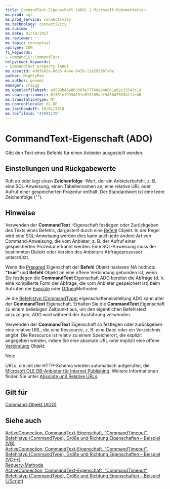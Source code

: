 ```yaml
---
title: CommandText-Eigenschaft (ADO) | Microsoft-Dokumentation
ms.prod: sql
ms.prod_service: connectivity
ms.technology: connectivity
ms.custom: ''
ms.date: 01/19/2017
ms.reviewer: ''
ms.topic: conceptual
apitype: COM
f1_keywords:
- Command15::CommandText
helpviewer_keywords:
- CommandText property [ADO]
ms.assetid: 4dd7e82a-8da5-4a4e-b439-11a29286fa0e
author: MightyPen
ms.author: genemi
manager: craigg
ms.openlocfilehash: e9593b45e8b336fe777b8e240061e82c23543c1d
ms.sourcegitcommit: 61381ef939415fe019285def9450d7583df1fed0
ms.translationtype: MT
ms.contentlocale: de-DE
ms.lasthandoff: 10/01/2018
ms.locfileid: "47691178"
---
```

# <a name="commandtext-property-ado"></a>CommandText-Eigenschaft (ADO)
Gibt den Text eines Befehls für einen Anbieter ausgestellt werden.  
  
## <a name="settings-and-return-values"></a>Einstellungen und Rückgabewerte  
 Ruft ab oder legt einen **Zeichenfolge** -Wert, der ein Anbieterbefehl, z. B. eine SQL-Anweisung, einen Tabellennamen an, eine relative URL oder Aufruf einer gespeicherten Prozedur enthält. Der Standardwert ist eine leere Zeichenfolge ("").  
  
## <a name="remarks"></a>Hinweise  
 Verwenden der **CommandText** -Eigenschaft festlegen oder Zurückgeben des Texts eines Befehls, dargestellt durch eine [Befehl](../../../ado/reference/ado-api/command-object-ado.md) Objekt. In der Regel wird eine SQL-Anweisung werden dies kann auch jede andere Art von Command-Anweisung, die vom Anbieter, z. B. der Aufruf einer gespeicherten Prozedur erkannt werden. Eine SQL-Anweisung muss der bestimmten Dialekt oder Version des Anbieters Abfrageprozessor unterstützt.  
  
 Wenn die [Prepared](../../../ado/reference/ado-api/prepared-property-ado.md) Eigenschaft der **Befehl** Objekt nastaven NA hodnotu **"true"** und **Befehl** Objekt an eine offene Verbindung gebunden ist, wenn Sie festlegen die **CommandText** Eigenschaft ADO bereitet die Abfrage (d. h. eine kompilierte Form der Abfrage, die vom Anbieter gespeichert ist) beim Aufrufen der [Execute](../../../ado/reference/ado-api/execute-method-ado-command.md) oder [Öffnen](../../../ado/reference/ado-api/open-method-ado-connection.md)Methoden.  
  
 Je die [Befehlstyp (CommandType)](../../../ado/reference/ado-api/commandtype-property-ado.md) eigenschafteneinstellung ADO kann alter der **CommandText** Eigenschaft. Erhalten Sie die **CommandText** Eigenschaft zu einem beliebigen Zeitpunkt aus, um den eigentlichen Befehlstext anzuzeigen, ADO wird während der Ausführung verwenden.  
  
 Verwenden der **CommandText** Eigenschaft so festlegen oder zurückgeben eine relative URL, die eine Ressource, z. B. eine Datei oder ein Verzeichnis angibt. Die Ressource ist relativ zu einem Speicherort, die explizit angegeben werden, indem Sie eine absolute URL oder implizit eine offene [Verbindung](../../../ado/reference/ado-api/connection-object-ado.md) Objekt.  
  
> [!NOTE]
>  URLs, die mit der HTTP-Schema werden automatisch aufgerufen, die [Microsoft OLE DB-Anbieter für Internet Publishing](../../../ado/guide/appendixes/microsoft-ole-db-provider-for-internet-publishing.md). Weitere Informationen finden Sie unter [Absolute und Relative URLs](../../../ado/guide/data/absolute-and-relative-urls.md).  
  
## <a name="applies-to"></a>Gilt für  
 [Command-Objekt (ADO)](../../../ado/reference/ado-api/command-object-ado.md)  
  
## <a name="see-also"></a>Siehe auch  
 [ActiveConnection, CommandText-Eigenschaft, "CommandTimeout", Befehlstyp (CommandType), Größe und Richtung Eigenschaften – Beispiel (VB)](../../../ado/reference/ado-api/activeconnection-commandtext-commandtimeout-commandtype-size-example-vb.md)   
 [ActiveConnection, CommandText-Eigenschaft, "CommandTimeout", Befehlstyp (CommandType), Größe und Richtung Eigenschaften – Beispiel (VC++)](../../../ado/reference/ado-api/activeconnection-commandtext-commandtimeout-commandtype-size-example-vc.md)   
 [Requery-Methode](../../../ado/reference/ado-api/requery-method.md)   
 [ActiveConnection, CommandText-Eigenschaft, "CommandTimeout", Befehlstyp (CommandType), Größe und Richtung Eigenschaften – Beispiel (JScript)](../../../ado/reference/ado-api/activeconnection-commandtext-timeout-type-size-example-jscript.md)
